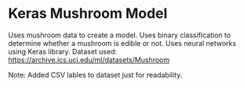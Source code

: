 # Keras Mushroom Model

Uses mushroom data to create a model. Uses binary classification to determine 
whether a mushroom is edible or not. Uses neural networks using Keras library.
Dataset used: https://archive.ics.uci.edu/ml/datasets/Mushroom
  
Note: Added CSV lables to dataset just for readability.
